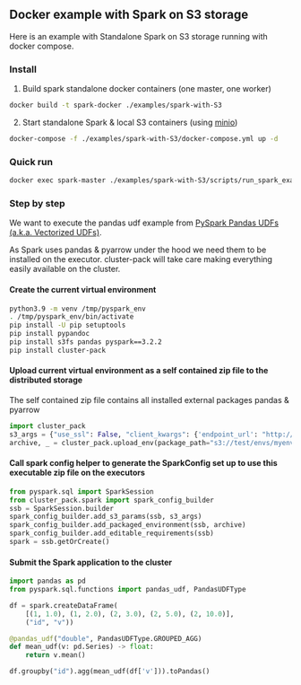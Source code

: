 ## Docker example with Spark on S3 storage

Here is an example with Standalone Spark on S3 storage running with docker compose.

### Install

1) Build spark standalone docker containers (one master, one worker)

```bash
docker build -t spark-docker ./examples/spark-with-S3
```

2) Start standalone Spark & local S3 containers (using [minio](https://min.io/))

```bash
docker-compose -f ./examples/spark-with-S3/docker-compose.yml up -d
```

### Quick run

```bash
docker exec spark-master ./examples/spark-with-S3/scripts/run_spark_example.sh
```

### Step by step

We want to execute the pandas udf example from [PySpark Pandas UDFs (a.k.a. Vectorized UDFs)](https://spark.apache.org/docs/3.2.2/api/python/user_guide/sql/arrow_pandas.html#grouped-map).

As Spark uses pandas & pyarrow under the hood we need them to be installed on the executor. cluster-pack will take care making everything easily available on the cluster.

#### Create the current virtual environment

```bash
python3.9 -m venv /tmp/pyspark_env
. /tmp/pyspark_env/bin/activate
pip install -U pip setuptools
pip install pypandoc
pip install s3fs pandas pyspark==3.2.2
pip install cluster-pack
```

#### Upload current virtual environment as a self contained zip file to the distributed storage 

The self contained zip file contains all installed external packages pandas & pyarrow
```python
import cluster_pack
s3_args = {"use_ssl": False, "client_kwargs": {'endpoint_url': "http://s3:9000"}}
archive, _ = cluster_pack.upload_env(package_path="s3://test/envs/myenv.pex", fs_args=s3_args)
```

#### Call spark config helper to generate the SparkConfig set up to use this executable zip file on the executors

```python
from pyspark.sql import SparkSession
from cluster_pack.spark import spark_config_builder
ssb = SparkSession.builder
spark_config_builder.add_s3_params(ssb, s3_args)
spark_config_builder.add_packaged_environment(ssb, archive)
spark_config_builder.add_editable_requirements(ssb)
spark = ssb.getOrCreate()
```

#### Submit the Spark application to the cluster

```python
import pandas as pd
from pyspark.sql.functions import pandas_udf, PandasUDFType

df = spark.createDataFrame(
    [(1, 1.0), (1, 2.0), (2, 3.0), (2, 5.0), (2, 10.0)],
    ("id", "v"))

@pandas_udf("double", PandasUDFType.GROUPED_AGG)
def mean_udf(v: pd.Series) -> float:
    return v.mean()

df.groupby("id").agg(mean_udf(df['v'])).toPandas()
```

 